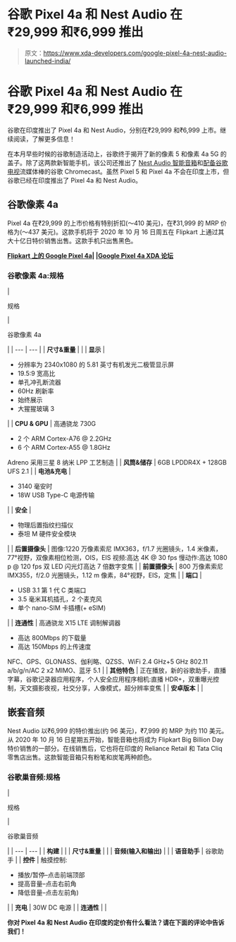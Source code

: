 # 谷歌 Pixel 4a 和 Nest Audio 在₹29,999 和₹6,999 推出

> 原文：<https://www.xda-developers.com/google-pixel-4a-nest-audio-launched-india/>

# 谷歌 Pixel 4a 和 Nest Audio 在₹29,999 和₹6,999 推出

谷歌在印度推出了 Pixel 4a 和 Nest Audio，分别在₹29,999 和₹6,999 上市。继续阅读，了解更多信息！

在本月早些时候的谷歌制造活动上，谷歌终于揭开了新的像素 5 和像素 4a 5G 的盖子。除了这两款新智能手机，该公司还推出了 [Nest Audio 智能音箱](https://www.xda-developers.com/google-nest-audio-google-assistant-smart-speaker-powerful-audio-launch/)和[配备谷歌电视](https://www.xda-developers.com/google-chromecast-with-google-tv-cheap-streaming-tv-stick-50/)流媒体棒的谷歌 Chromecast。虽然 Pixel 5 和 Pixel 4a 不会在印度上市，但谷歌已经在印度推出了 Pixel 4a 和 Nest Audio。

## 谷歌像素 4a

Pixel 4a 在₹29,999 的上市价格有特别折扣(～410 美元)，在₹31,999 的 MRP 价格为(～437 美元)。这款手机将于 2020 年 10 月 16 日周五在 Flipkart 上通过其大十亿日特价销售出售。这款手机只出售黑色。

**[Flipkart 上的 Google Pixel 4a](https://www.flipkart.com/google-pixel-4a-just-black-128-gb/p/itm023b9677aa45d)| |[Google Pixel 4a XDA 论坛](https://forum.xda-developers.com/pixel-4a)**

### 谷歌像素 4a:规格

| 

规格

 | 

谷歌像素 4a

 |
| --- | --- |
| **尺寸&重量** |  |
| **显示** | 

*   分辨率为 2340x1080 的 5.81 英寸有机发光二极管显示屏
*   19.5:9 宽高比
*   单孔冲孔断流器
*   60Hz 刷新率
*   始终展示
*   大猩猩玻璃 3

 |
| **CPU & GPU** | 高通骁龙 730G

*   2 个 ARM Cortex-A76 @ 2.2GHz
*   6 个 ARM Cortex-A55 @ 1.8GHz

Adreno 采用三星 8 纳米 LPP 工艺制造 |
| **风筒&储存** | 6GB LPDDR4X + 128GB UFS 2.1 |
| **电池&充电** | 

*   3140 毫安时
*   18W USB Type-C 电源传输

 |
| **安全** | 

*   物理后置指纹扫描仪
*   泰坦 M 硬件安全模块

 |
| **后置摄像头** | 图像:1220 万像素索尼 IMX363，f/1.7 光圈镜头，1.4 米像素，77°视野，双像素相位检测，OIS，EIS 视频:高达 4K @ 30 fps 慢动作:高达 1080 p @ 120 fps 双 LED 闪光灯高达 7 倍数字变焦 |
| **前置摄像头** | 800 万像素索尼 IMX355，f/2.0 光圈镜头，1.12 m 像素，84°视野，EIS，定焦 |
| **端口** | 

*   USB 3.1 第 1 代 C 类端口
*   3.5 毫米耳机插孔，2 个麦克风
*   单个 nano-SIM 卡插槽(+ eSIM)

 |
| **连通性** | 高通骁龙 X15 LTE 调制解调器

*   高达 800Mbps 的下载量
*   高达 150Mbps 的上传速度

NFC、GPS、GLONASS、伽利略、QZSS、WiFi 2.4 GHz+5 GHz 802.11 a/b/g/n/AC 2 x2 MIMO、蓝牙 5.1 |
| **其他特色** | 正在播放，新的谷歌助手，直播字幕，谷歌记录器应用程序，个人安全应用程序相机:直播 HDR+，双重曝光控制，天文摄影夜视，社交分享，人像模式，超分辨率变焦 |
| **安卓版本** |  |

## 嵌套音频

Nest Audio 以₹6,999 的特价推出(约 96 美元)，₹7,999 的 MRP 为约 110 美元。从 2020 年 10 月 16 日星期五开始，智能音箱也将成为 Flipkart Big Billion Day 特价销售的一部分。在线销售后，它也将在印度的 Reliance Retail 和 Tata Cliq 零售店出售。这款智能音箱只有粉笔和炭笔两种颜色。

### 谷歌巢音频:规格

| 

规格

 | 

谷歌巢音频

 |
| --- | --- |
| **构建** |  |
| **尺寸&重量** |  |
| **音频(输入和输出)** |  |
| **语音助手** | 谷歌助手 |
| **控件** | 触摸控制:

*   播放/暂停–点击前端顶部
*   提高音量–点击右前角
*   降低音量–点击左前角)

 |
| **充电** | 30W DC 电源 |
| **连通性** |  |

**你对 Pixel 4a 和 Nest Audio 在印度的定价有什么看法？请在下面的评论中告诉我们！**